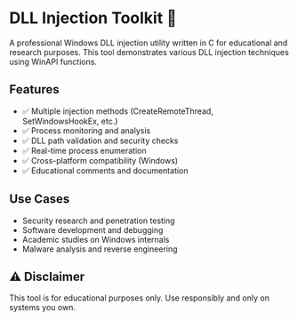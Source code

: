# DLL Injection Toolkit 🔧

A professional Windows DLL injection utility written in C for educational and research purposes. 
This tool demonstrates various DLL injection techniques using WinAPI functions.

## Features
- ✅ Multiple injection methods (CreateRemoteThread, SetWindowsHookEx, etc.)
- ✅ Process monitoring and analysis  
- ✅ DLL path validation and security checks
- ✅ Real-time process enumeration
- ✅ Cross-platform compatibility (Windows)
- ✅ Educational comments and documentation

## Use Cases
- Security research and penetration testing
- Software development and debugging
- Academic studies on Windows internals
- Malware analysis and reverse engineering

## ⚠️ Disclaimer
This tool is for educational purposes only. Use responsibly and only on systems you own.
